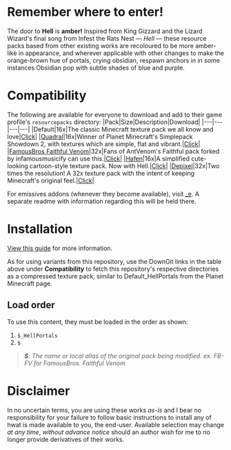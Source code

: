 # Remember where to enter!
The door to **Hell** is **amber!** Inspired from King Gizzard and the Lizard Wizard's final song from Infest the Rats Nest — _Hell_ — these resource packs based from other existing works are recoloured to be more amber-like in appearance, and wherever applicable with other changes to make the orange-brown hue of portals, crying obsidian, respawn anchors in in some instances Obsidian pop with subtle shades of blue and purple.

# Compatibility
The following are available for everyone to download and add to their game profile's `resourcepacks` directory:
|Pack|Size|Description|Download|
|---|---|---|---|
|Default|16x|The classic Minecraft texture pack we all know and love|[Click](https://downgit.github.io/#/home?url=https://github.com/Hebgbs/minecraftMods/tree/master/HellPortals/Default_HellPortals)|
|[Quadral](https://www.planetminecraft.com/texture-pack/ignafs-quadral-resourcepack/)|16x|Winner of Planet Minecraft's Simplepack Showdown 2, with textures which are simple, flat and vibrant.|[Click](https://downgit.github.io/#/home?url=https://github.com/Hebgbs/minecraftMods/tree/master/HellPortals/Quadral_HellPortals)|
|[FamousBros Faithful Venom](https://www.planetminecraft.com/texture-pack/famousbros-faithful-venom/)|32x|Fans of AntVenom's Faithful pack forked by infamousmusicify can use this.|[Click](https://downgit.github.io/#/home?url=https://github.com/Hebgbs/minecraftMods/tree/master/HellPortals/FB-FV_HellPortals)|
|[Hafen](https://www.planetminecraft.com/texture-pack/hafen-4052511/)|16x|A simplified cute-looking cartoon-style texture pack. Now with Hell.|[Click](https://downgit.github.io/#/home?url=https://github.com/Hebgbs/minecraftMods/tree/master/HellPortals/Hafen_HellPortals)|
|[Depixel](https://www.planetminecraft.com/texture-pack/depixel/)|32x|Two times the resolution! A 32x texture pack with the intent of keeping Minecraft's original feel.|[Click](https://downgit.github.io/#/home?url=https://github.com/Hebgbs/minecraftMods/tree/master/HellPortals/Depixel_HellPortals)|

For emissives addons (whenever they become available), visit [_e](https://github.com/Hebgbs/minecraftMods/tree/master/HellPortals/Default_HellPortals). A separate readme with information regarding this will be held there.

# Installation
[View this guide](https://github.com/Hebgbs/minecraftMods/blob/master/howToSave.md) for more information.  

As for using variants from this repository, use the DownGit links in the table above under **Compatibility** to fetch this repository's respective directories as a compressed texture pack, similar to Default_HellPortals from the Planet Minecraft page.

## Load order
To use this content, they must be loaded in the order as shown:
   1. `$_HellPortals`
   2. `$`
> _**$**: The name or local alias of the original pack being modified. ex. FB-FV for FamousBros. Faithful Venom_

# Disclaimer
In no uncertain terms, you are using these works _as-is_ and I bear no responsibility for your failure to follow basic instructions to install any of hwat is made available to you, the end-user. Available selection may change _at any time_, _without advance notice_ should an author wish for me to no longer provide derivatives of their works.
